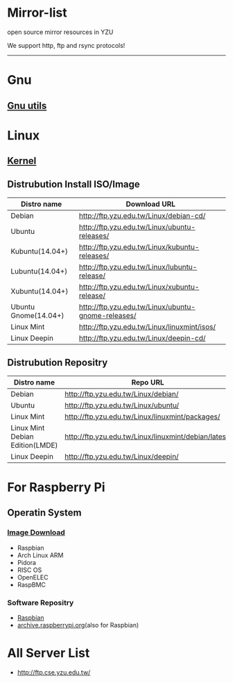 Mirror-list
===========

open source mirror resources in YZU

We support http, ftp and rsync protocols!

---------

# Gnu

## [Gnu utils](http://ftp.yzu.edu.tw/gnu/)

# Linux

## [Kernel](http://ftp.yzu.edu.tw/Linux/kernel/)

## Distrubution Install ISO/Image

Distro name | Download URL
------------- | -------------
Debian | http://ftp.yzu.edu.tw/Linux/debian-cd/
Ubuntu | http://ftp.yzu.edu.tw/Linux/ubuntu-releases/
Kubuntu(14.04+) | http://ftp.yzu.edu.tw/Linux/kubuntu-releases/
Lubuntu(14.04+) | http://ftp.yzu.edu.tw/Linux/lubuntu-release/
Xubuntu(14.04+) | http://ftp.yzu.edu.tw/Linux/xubuntu-release/
Ubuntu Gnome(14.04+) | http://ftp.yzu.edu.tw/Linux/ubuntu-gnome-releases/
Linux Mint | http://ftp.yzu.edu.tw/Linux/linuxmint/isos/
Linux Deepin | http://ftp.yzu.edu.tw/Linux/deepin-cd/

## Distrubution Repositry
Distro name | Repo URL
------------- | -------------
Debian | http://ftp.yzu.edu.tw/Linux/debian/
Ubuntu | http://ftp.yzu.edu.tw/Linux/ubuntu/
Linux Mint | http://ftp.yzu.edu.tw/Linux/linuxmint/packages/
Linux Mint Debian Edition(LMDE) | http://ftp.yzu.edu.tw/Linux/linuxmint/debian/latest/
Linux Deepin | http://ftp.yzu.edu.tw/Linux/deepin/

# For Raspberry Pi

## Operatin System

### [Image Download](http://ftp.yzu.edu.tw/Linux/raspberrypi/)
 - Raspbian
 - Arch Linux ARM
 - Pidora
 - RISC OS
 - OpenELEC
 - RaspBMC

### Software Repositry
 - [Raspbian](http://ftp.yzu.edu.tw/Linux/raspbian/raspbian/)
 - [archive.raspberrypi.org](http://ftp.yzu.edu.tw/Linux/archive.raspberrypi.org/)(also for Raspbian)


# All Server List
 - http://ftp.cse.yzu.edu.tw/ 
